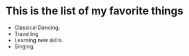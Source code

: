 # This is the list of my favorite things
- Classical Dancing.
- Travelling
- Learning new skills.
- Singing.
